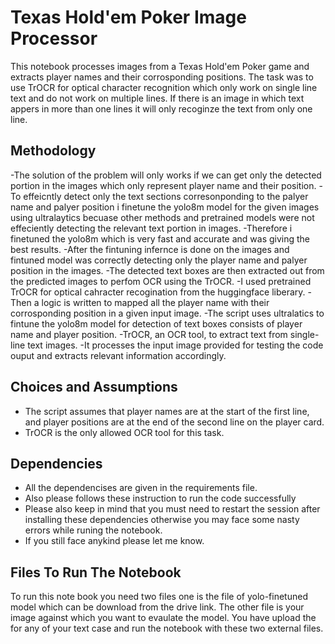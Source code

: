 # Texas Hold'em Poker Image Processor

This notebook processes images from a Texas Hold'em Poker game and extracts player names and their corrosponding positions. The task was to use TrOCR for optical character recognition which only work on single line text and do not work on multiple lines. If there is an image in which text appers in more than one lines it will only recoginze the text from only one line. 

## Methodology

-The solution of the problem will only works if we can get only the detected portion in the images which only represent player name and their position.
-To effeicntly detect only the text sections corresonponding to the palyer name and palyer position i finetune the yolo8m model for the given images using ultralaytics becuase other methods and pretrained models 
  were not effeciently detecting the relevant text portion in images.
-Therefore i finetuned the yolo8m which is very fast and accurate and was giving the best results.
-After the fintuning infernce is done on the images and fintuned model was correctly detecting only the player name and palyer position in the images.
-The detected text boxes are then extracted out from the predicted images to perfom OCR using the TrOCR. 
-I used pretrained TrOCR for optical cahracter recogination from the huggingface liberary.
-Then a logic is written to mapped all the player name with their corrosponding position in a given input image.
-The script uses ultralatics to fintune the yolo8m model for detection of text boxes consists of player name and player position.
-TrOCR, an OCR tool, to extract text from single-line text images. 
-It processes the input image provided for testing the code ouput and extracts relevant information accordingly.

## Choices and Assumptions

- The script assumes that player names are at the start of the first line, and player positions are at the end of the second line on the player card.
- TrOCR is the only allowed OCR tool for this task.

## Dependencies

- All the dependencises are given in the requirements file.
- Also please follows these instruction to run the code successfully
- Please also keep in mind that you must need to restart the session after installing these dependencies otherwise you may face some nasty errors while runing the notebook.
- If you still face anykind please let me know.

## Files To Run The Notebook
To run this note book you need two files one is the file of yolo-finetuned model which can be download from the drive link. The other file is your image against which you want to evaulate the model. You have upload the for any of your text case and run the notebook with these two external files.

